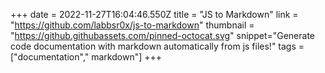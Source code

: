 +++
date = 2022-11-27T16:04:46.550Z
title = "JS to Markdown"
link = "https://github.com/labbsr0x/js-to-markdown"
thumbnail = "https://github.githubassets.com/pinned-octocat.svg"
snippet="Generate code documentation with markdown automatically from js files!"
tags = ["documentation"," markdown"]
+++
